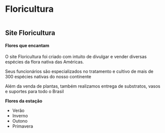# Floricultura
<img src="https://as1.ftcdn.net/v2/jpg/03/06/53/28/1000_F_306532845_ozGmIyjJM3K9aZFXNxvD3jpEJeHgeM2J.jpg" alt="">
<h2> Site Floricultura</h2>
<h4>Flores que encantam</h4>
<p>O site Floricultura foi criado com intuito de divulgar e vender diversas espécies da flora nativa das Américas. </p>
<p>Seus funcionários são especializados no tratamento e cultivo de mais de 300 espécies nativas do nosso continente</p>
<p>Além da venda de plantas, também realizamos entrega de substratos, vasos e suportes para todo o Brasil </p>
<strong>Flores da estação</strong>
 
<ul>
                <li>Verão</li>
                <li>Inverno</li>
                <li>Outono</li>
                <li>Primavera</li>


</ul>

<div>
    <img src="https://static.significados.com.br/foto/flor-de-lotus_dt.jpg" alt="">
    <img src="https://static.significados.com.br/foto/flor-de-lotus_dt.jpg" alt="">
    <img src="https://static.significados.com.br/foto/flor-de-lotus_dt.jpg" alt="">
    <img src="https://static.significados.com.br/foto/flor-de-lotus_dt.jpg" alt="">
</div>

<img src="https://as2.ftcdn.net/v2/jpg/03/05/54/03/1000_F_305540391_rBjfN78tUPClgDCfqT3YN8UfNg5CDJav.jpg" alt="">